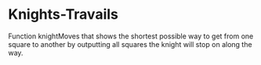 # Knights-Travails
Function knightMoves that shows the shortest possible way to get from one square to another by outputting all squares the knight will stop on along the way.